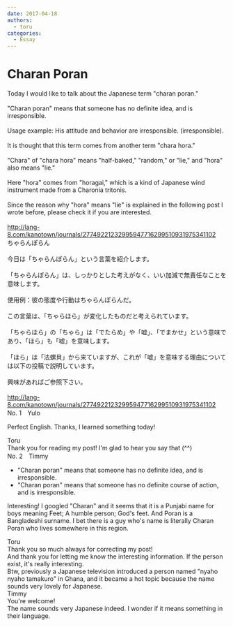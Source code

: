 ```yaml
---
date: 2017-04-18
authors:
  - toru
categories:
  - Essay
---
```


<h1 id="subject_show">Charan Poran</h1>
<div class="date" hidden>Apr 18, 2017 10:11</div>
<div id="post"><div id="body_show_ori">
Today I would like to talk about the Japanese term "charan poran."<br/><br/>"Charan poran" means that someone has no definite idea, and is irresponsible.<br/><br/>Usage example: His attitude and behavior are irresponsible. (irresponsible).<br/><br/>It is thought that this term comes from another term "chara hora."<br/><br/>"Chara" of "chara hora" means "half-baked," "random," or "lie," and "hora" also means "lie."<br/><br/>Here "hora" comes from "horagai," which is a kind of Japanese wind instrument made from a Charonia tritonis.<br/><br/>Since the reason why "hora" means "lie" is explained in the following post I wrote before, please check it if you are interested.<br/><br/><a href="http://lang-8.com/kanotown/journals/27749221232995947716299510931975341102" target="_blank">http://lang-8.com/kanotown/journals/27749221232995947716299510931975341102</a>
</div></div>

<!-- more -->

<div id="post_ja"><div id="body_show_mo">
ちゃらんぽらん<br/><br/>今日は「ちゃらんぽらん」という言葉を紹介します。<br/><br/>「ちゃらんぽらん」は、しっかりとした考えがなく、いい加減で無責任なことを意味します。<br/><br/>使用例：彼の態度や行動はちゃらんぽらんだ。<br/><br/>この言葉は、「ちゃらほら」が変化したものだと考えられています。<br/><br/>「ちゃらほら」の「ちゃら」は「でたらめ」や「嘘」、「でまかせ」という意味であり、「ほら」も「嘘」を意味します。<br/><br/>「ほら」は「法螺貝」から来ていますが、これが「嘘」を意味する理由については以下の投稿で説明しています。<br/><br/>興味があればご参照下さい。<br/><br/><a href="http://lang-8.com/kanotown/journals/27749221232995947716299510931975341102" target="_blank">http://lang-8.com/kanotown/journals/27749221232995947716299510931975341102</a>
</div></div>
<div id="block"><div class="first_name"> No. 1　<span class="just_name">Yulo</span></div><div id="block2">
<p class="comment_small">
 Perfect English. Thanks, I learned something today!
</p>

</div><div class="name"><span class="just_name">Toru</span><br>
Thank you for reading my post! I'm glad to hear you say that (^^)
</div>
</div>
<div id="block"><div class="first_name"> No. 2　<span class="just_name">Timmy</span></div><div id="block2">
<ul class="correction_field">
<li class="incorrect">"Charan poran" means that someone has no definite idea, and is irresponsible.</li>
<li class="corrected correct">
"Charan poran" means that someone has no definite <span class="f_blue">course of action</span>, and is irresponsible.
</li>
</ul>
<p class="comment_small">
 Interesting! I googled "Charan" and it seems that it is a Punjabi name for boys meaning Feet; A humble person; God's feet. And Poran is a Bangladeshi surname. I bet there is a guy who's name is literally Charan Poran who lives somewhere in this region.
</p>

</div><div class="name"><span class="just_name">Toru</span><br>
Thank you so much always for correcting my post!<br/>And thank you for letting me know the interesting information. If the person exist, it's really interesting.<br/>Btw, previously a Japanese television introduced a person named "nyaho nyaho tamakuro" in Ghana, and it became a hot topic because the name sounds very lovely for Japanese.
</div>
<div class="name"><span class="just_name">Timmy</span><br>
You're welcome!<br/>The name sounds very Japanese indeed. I wonder if it means something in their language.
</div>
</div>
